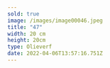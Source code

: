```yaml
---
sold: true
image: /images/image00046.jpeg
title: "47"
width: 20 cm
height: 20cm
type: Olieverf
date: 2022-04-06T13:57:16.751Z
---
```

